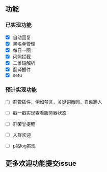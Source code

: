 ## 功能

### 已实现功能

- [x] 自动回复
- [x] 黑名单管理
- [x] 每日一图
- [x] 闪照拦截
- [x] 二维码解析
- [x] 翻译插件
- [x] setu

### 预计实现功能

- [ ] 群管插件，例如禁言，关键词撤回，自动踢人

- [ ] 戳一戳实现查看服务器状态
  
- [ ] 群荣誉提醒

- [ ] 入群欢迎

- [ ] p站log实现

## 更多欢迎功能提交issue